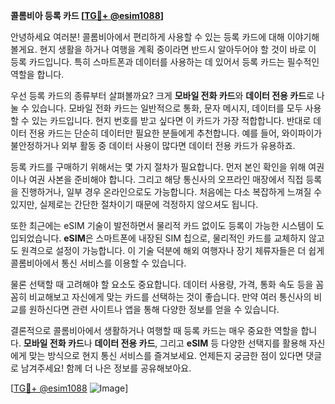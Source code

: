 **콜롬비아 등록 카드 [[TG💪+ @esim1088](https://t.me/s/esim1088)]**

안녕하세요 여러분! 콜롬비아에서 편리하게 사용할 수 있는 등록 카드에 대해 이야기해볼게요. 현지 생활을 하거나 여행을 계획 중이라면 반드시 알아두어야 할 것이 바로 이 등록 카드입니다. 특히 스마트폰과 데이터를 사용하는 데 있어서 등록 카드는 필수적인 역할을 합니다.

우선 등록 카드의 종류부터 살펴볼까요? 크게 **모바일 전화 카드**와 **데이터 전용 카드**로 나눌 수 있습니다. 모바일 전화 카드는 일반적으로 통화, 문자 메시지, 데이터를 모두 사용할 수 있는 카드입니다. 현지 번호를 받고 싶다면 이 카드가 가장 적합합니다. 반대로 데이터 전용 카드는 단순히 데이터만 필요한 분들에게 추천합니다. 예를 들어, 와이파이가 불안정하거나 외부 활동 중 데이터 사용이 많다면 데이터 전용 카드가 유용하죠.

등록 카드를 구매하기 위해서는 몇 가지 절차가 필요합니다. 먼저 본인 확인을 위해 여권이나 여권 사본을 준비해야 합니다. 그리고 해당 통신사의 오프라인 매장에서 직접 등록을 진행하거나, 일부 경우 온라인으로도 가능합니다. 처음에는 다소 복잡하게 느껴질 수 있지만, 실제로는 간단한 절차이기 때문에 걱정하지 않으셔도 됩니다.

또한 최근에는 eSIM 기술이 발전하면서 물리적 카드 없이도 등록이 가능한 시스템이 도입되었습니다. **eSIM**은 스마트폰에 내장된 SIM 칩으로, 물리적인 카드를 교체하지 않고도 원격으로 설정이 가능합니다. 이 기술 덕분에 해외 여행자나 장기 체류자들은 더 쉽게 콜롬비아에서 통신 서비스를 이용할 수 있습니다.

물론 선택할 때 고려해야 할 요소도 중요합니다. 데이터 사용량, 가격, 통화 속도 등을 꼼꼼히 비교해보고 자신에게 맞는 카드를 선택하는 것이 좋습니다. 만약 여러 통신사의 비교를 원하신다면 관련 사이트나 앱을 통해 다양한 정보를 얻을 수 있습니다.

결론적으로 콜롬비아에서 생활하거나 여행할 때 등록 카드는 매우 중요한 역할을 합니다. **모바일 전화 카드**나 **데이터 전용 카드**, 그리고 **eSIM** 등 다양한 선택지를 활용해 자신에게 맞는 방식으로 현지 통신 서비스를 즐겨보세요. 언제든지 궁금한 점이 있다면 댓글로 남겨주세요! 함께 더 나은 정보를 공유해보아요.

[[TG💪+ @esim1088](https://t.me/s/esim1088) ![Image](https://i.postimg.cc/Y0z9fWf4/image.png)]